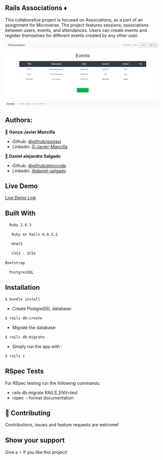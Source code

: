 ## Rails Associations :diamonds:	

This collaborative project is focused on Associations, as a part of an assignment for Microverse. The project features sessions, associations between users, events, and attendances. Users can create events and register themselves for different events created by any other user.


![screenshot](./railsbd1.png)

## Authors:
 👤 **Gonza Javier Mancilla**

- Github: [@github/gonjavi](https://github.com/gonjavi)
- Linkedin: [G-Javier-Mancilla](https://www.linkedin.com/in/g-javier-mancilla-a686a9178/)

 👤 **Daniel alejandro Salgado**

- Github: [@github/alejocode](https://github.com/AlejoCode)
- Linkedin: [@daniel-salgado](https://www.linkedin.com/in/daniel-alejandro-salgado-sanchez-13a740b1/)


## Live Demo

[Live Demo Link](https://associations-rails.herokuapp.com/)

## Built With
```bash
  Ruby 2.6.3
 ```
 ```bash
   Ruby on Rails 6.0.3.1
 ```
  ```bash
   Html5
 ```
  ```bash
   CSS3 - SCSS
 ```
  ```bash
Bootstrap
```
  ```bash
  PostgresSQL
  ```


## Installation

```bash
$ bundle install
```
* Create PostgreQSL database:
```bash
$ rails db:create
```
* Migrate the database:
```bash
$ rails db:migrate
```
* Simply run the app with :
```bash
$ rails s
```

## RSpec Tests

For RSpec testing run the following commands:

- rails db:migrate RAILS_ENV=test
- rspec --format documentation

## 🤝 Contributing

Contributions, issues and feature requests are welcome!


## Show your support

Give a ⭐️ if you like this project!
